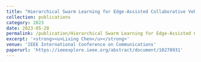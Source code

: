```yaml
---
title: "Hierarchical Swarm Learning for Edge-Assisted Collaborative Vehicle Trajectory Prediction"
collection: publications
category: 2023
date: 2023-05-28
permalink: /publication/Hierarchical Swarm Learning for Edge-Assisted Collaborative Vehicle Trajectory Prediction
excerpt: '<strong><u>Lixing Chen</u></strong>'
venue: 'IEEE International Conference on Communications'
paperurl: 'https://ieeexplore.ieee.org/abstract/document/10278931'
---
```

